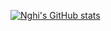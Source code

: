 [![Nghi's GitHub stats](https://github-readme-stats.vercel.app/api?username=nghi01)](https://github.com/anuraghazra/github-readme-stats)
